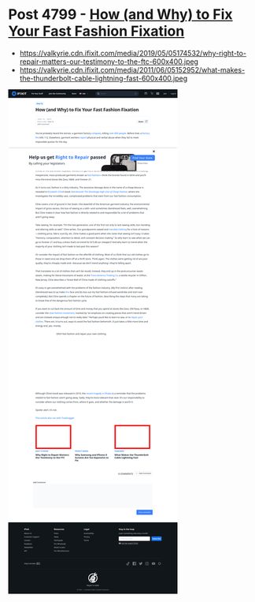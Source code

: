 # Post 4799 - [How (and Why) to Fix Your Fast Fashion Fixation](https://www.ifixit.com/News/4799/how-and-why-to-fix-your-fast-fashion-fixation)

- https://valkyrie.cdn.ifixit.com/media/2019/05/05174532/why-right-to-repair-matters-our-testimony-to-the-ftc-600x400.jpeg
- https://valkyrie.cdn.ifixit.com/media/2011/06/05152952/what-makes-the-thunderbolt-cable-lightning-fast-600x400.jpeg

![screencap](screenshots/6c3f8a44-c25c-49db-844b-e75e1aff20f7.png)
